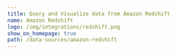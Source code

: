 ```yaml
---
title: Query and Visualize data from Amazon Redshift
name: Amazon Redshift
logo: /img/integrations/redshift.png
show_on_homepage: true
path: /data-sources/amazon-redshift
---
```

